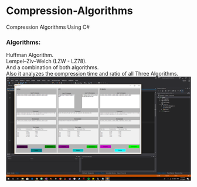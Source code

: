 # Compression-Algorithms
Compression Algorithms Using C#
### Algorithms:
Huffman Algorithm. <br />
Lempel–Ziv–Welch (LZW - LZ78). <br />
And a combination of both algorithms. <br />
Also it analyzes the compression time and ratio of all Three Algorithms. <br />
![](Demo.png)
